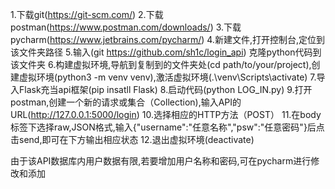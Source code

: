 
1.下载git(https://git-scm.com/)
2.下载postman(https://www.postman.com/downloads/)
3.下载pycharm(https://www.jetbrains.com/pycharm/)
4.新建文件,打开控制台,定位到该文件夹路径
5.输入(git https://github.com/sh1c/login_api) 克隆python代码到该文件夹
6.构建虚拟环境,导航到复制到的文件夹处(cd path/to/your/project),创建虚拟环境(python3 -m venv venv),激活虚拟环境(.\venv\Scripts\activate)
7.导入Flask充当api框架(pip insatll Flask)
8.启动代码(python LOG_IN.py)
9.打开postman,创建一个新的请求或集合（Collection),输入API的URL(http://127.0.0.1:5000/login)
10.选择相应的HTTP方法（POST）
11.在body标签下选择raw,JSON格式,输入{"username":"任意名称","psw":"任意密码"}后点击send,即可在下方输出相应状态
12.退出虚拟环境(deactivate)

由于该API数据库内用户数据有限,若要增加用户名称和密码,可在pycharm进行修改和添加

